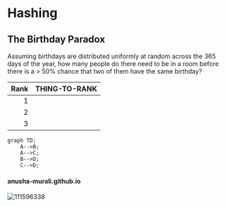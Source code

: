 # Hashing

## The Birthday Paradox

Assuming birthdays are distributed uniformly at random across the 365 days of the year, how many people do there need to be in a room before there is a > 50% chance that two of them have the same birthday?


| Rank | THING-TO-RANK |
|-----:|---------------|
|     1|               |
|     2|               |
|     3|               |


```mermaid
graph TD;
    A-->B;
    A-->C;
    B-->D;
    C-->D;
```

#### anusha-murali.github.io

![111596338](https://github.com/anusha-murali/anusha-murali.github.io/assets/111596338/639243aa-2857-4595-a65a-7852762bb002)
